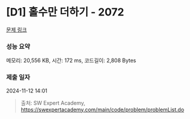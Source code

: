 # [D1] 홀수만 더하기 - 2072 

[문제 링크](https://swexpertacademy.com/main/code/problem/problemDetail.do?contestProbId=AV5QSEhaA5sDFAUq) 

### 성능 요약

메모리: 20,556 KB, 시간: 172 ms, 코드길이: 2,808 Bytes

### 제출 일자

2024-11-12 14:01



> 출처: SW Expert Academy, https://swexpertacademy.com/main/code/problem/problemList.do